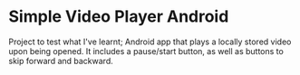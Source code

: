 # Simple Video Player Android

Project to test what I've learnt; Android app that plays a locally stored video upon being opened. It includes a pause/start button, as well as buttons to skip forward and backward.
